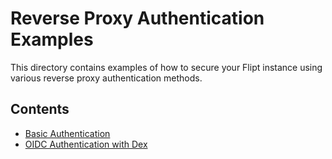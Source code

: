 # Reverse Proxy Authentication Examples

This directory contains examples of how to secure your Flipt instance using various reverse proxy authentication methods.

## Contents

* [Basic Authentication](basic/README.md)
* [OIDC Authentication with Dex](oidc/README.md)
